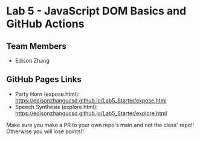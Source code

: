 # Lab 5 - JavaScript DOM Basics and GitHub Actions

## Team Members
- Edison Zhang

## GitHub Pages Links

- Party Horn (expose.html): https://edisonzhangucsd.github.io/Lab5_Starter/expose.html
- Speech Synthesis (explore.html): https://edisonzhangucsd.github.io/Lab5_Starter/explore.html

Make sure you make a PR to your own repo's main and not the class' repo!! Otherwise you will lose points!!

